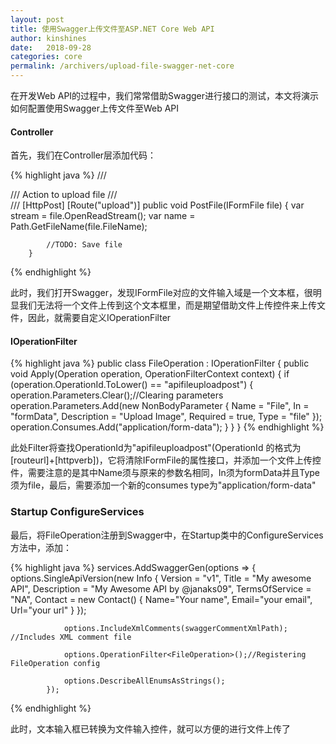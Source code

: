 ```yaml
---
layout: post
title: 使用Swagger上传文件至ASP.NET Core Web API
author: kinshines
date:   2018-09-28
categories: core
permalink: /archivers/upload-file-swagger-net-core
---
```


<p class="lead">在开发Web API的过程中，我们常常借助Swagger进行接口的测试，本文将演示如何配置使用Swagger上传文件至Web API
</p>

#### Controller
首先，我们在Controller层添加代码：

{% highlight java %}
        /// <summary>
        /// Action to upload file
        /// </summary>
        /// <param name="file"></param>
        [HttpPost]
        [Route("upload")]
        public void PostFile(IFormFile file)
        {
            var stream = file.OpenReadStream();
            var name = Path.GetFileName(file.FileName);

            //TODO: Save file
        }
{% endhighlight %}

此时，我们打开Swagger，发现IFormFile对应的文件输入域是一个文本框，很明显我们无法将一个文件上传到这个文本框里，而是期望借助文件上传控件来上传文件，因此，就需要自定义IOperationFilter 

#### IOperationFilter

{% highlight java %}
    public class FileOperation : IOperationFilter
    {
        public void Apply(Operation operation, OperationFilterContext context)
        {
            if (operation.OperationId.ToLower() == "apifileuploadpost")
            {
                operation.Parameters.Clear();//Clearing parameters
                operation.Parameters.Add(new NonBodyParameter
                {
                    Name = "File",
                    In = "formData",
                    Description = "Upload Image",
                    Required = true,
                    Type = "file"
                });
                operation.Consumes.Add("application/form-data");
            }
        }
    }
{% endhighlight %}

此处Filter将查找OperationId为"apifileuploadpost"(OperationId 的格式为[routeurl]+[httpverb])，它将清除IFormFile的属性接口，并添加一个文件上传控件，需要注意的是其中Name须与原来的参数名相同，In须为formData并且Type须为file，最后，需要添加一个新的consumes type为"application/form-data"

### Startup ConfigureServices

最后，将FileOperation注册到Swagger中，在Startup类中的ConfigureServices方法中，添加：

{% highlight java %}
            services.AddSwaggerGen(options =>
            {
                options.SingleApiVersion(new Info
                {
                    Version = "v1",
                    Title = "My awesome API",
                    Description = "My Awesome API by @janaks09",
                    TermsOfService = "NA",
                    Contact = new Contact() { Name="Your name", Email="your email", Url="your url" }
                });

                options.IncludeXmlComments(swaggerCommentXmlPath); //Includes XML comment file

                options.OperationFilter<FileOperation>();//Registering FileOperation config

                options.DescribeAllEnumsAsStrings();
            });
{% endhighlight %}

此时，文本输入框已转换为文件输入控件，就可以方便的进行文件上传了